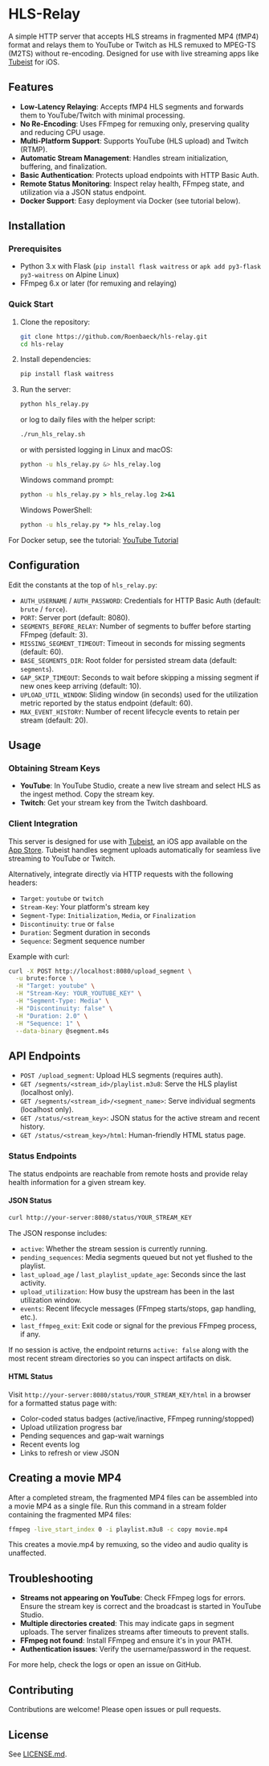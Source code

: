 # HLS-Relay

A simple HTTP server that accepts HLS streams in fragmented MP4 (fMP4) format and relays them to YouTube or Twitch as HLS remuxed to MPEG-TS (M2TS) without re-encoding. Designed for use with live streaming apps like [Tubeist](https://github.com/Roenbaeck/tubeist) for iOS.

## Features

- **Low-Latency Relaying**: Accepts fMP4 HLS segments and forwards them to YouTube/Twitch with minimal processing.
- **No Re-Encoding**: Uses FFmpeg for remuxing only, preserving quality and reducing CPU usage.
- **Multi-Platform Support**: Supports YouTube (HLS upload) and Twitch (RTMP).
- **Automatic Stream Management**: Handles stream initialization, buffering, and finalization.
- **Basic Authentication**: Protects upload endpoints with HTTP Basic Auth.
- **Remote Status Monitoring**: Inspect relay health, FFmpeg state, and utilization via a JSON status endpoint.
- **Docker Support**: Easy deployment via Docker (see tutorial below).

## Installation

### Prerequisites
- Python 3.x with Flask (`pip install flask waitress` or `apk add py3-flask py3-waitress` on Alpine Linux)
- FFmpeg 6.x or later (for remuxing and relaying)

### Quick Start
1. Clone the repository:
   ```bash
   git clone https://github.com/Roenbaeck/hls-relay.git
   cd hls-relay
   ```

2. Install dependencies:
   ```bash
   pip install flask waitress
   ```

3. Run the server:
   ```bash
   python hls_relay.py
   ```
   or log to daily files with the helper script:
   ```bash
   ./run_hls_relay.sh
   ```
   or with persisted logging in Linux and macOS:
   ```bash
   python -u hls_relay.py &> hls_relay.log
   ```
   Windows command prompt:
   ```bat
   python -u hls_relay.py > hls_relay.log 2>&1
   ```
   Windows PowerShell:
   ```bat
   python -u hls_relay.py *> hls_relay.log
   ```

For Docker setup, see the tutorial: [YouTube Tutorial](https://www.youtube.com/watch?v=Qzq6nCsHt5c)

## Configuration

Edit the constants at the top of `hls_relay.py`:

- `AUTH_USERNAME` / `AUTH_PASSWORD`: Credentials for HTTP Basic Auth (default: `brute` / `force`).
- `PORT`: Server port (default: 8080).
- `SEGMENTS_BEFORE_RELAY`: Number of segments to buffer before starting FFmpeg (default: 3).
- `MISSING_SEGMENT_TIMEOUT`: Timeout in seconds for missing segments (default: 60).
- `BASE_SEGMENTS_DIR`: Root folder for persisted stream data (default: `segments`).
- `GAP_SKIP_TIMEOUT`: Seconds to wait before skipping a missing segment if new ones keep arriving (default: 10).
- `UPLOAD_UTIL_WINDOW`: Sliding window (in seconds) used for the utilization metric reported by the status endpoint (default: 60).
- `MAX_EVENT_HISTORY`: Number of recent lifecycle events to retain per stream (default: 20).

## Usage

### Obtaining Stream Keys
- **YouTube**: In YouTube Studio, create a new live stream and select HLS as the ingest method. Copy the stream key.
- **Twitch**: Get your stream key from the Twitch dashboard.

### Client Integration
This server is designed for use with [Tubeist](https://github.com/Roenbaeck/tubeist), an iOS app available on the [App Store](https://apps.apple.com/us/app/tubeist/id6740208994). Tubeist handles segment uploads automatically for seamless live streaming to YouTube or Twitch.

Alternatively, integrate directly via HTTP requests with the following headers:
- `Target`: `youtube` or `twitch`
- `Stream-Key`: Your platform's stream key
- `Segment-Type`: `Initialization`, `Media`, or `Finalization`
- `Discontinuity`: `true` or `false`
- `Duration`: Segment duration in seconds
- `Sequence`: Segment sequence number

Example with curl:
```bash
curl -X POST http://localhost:8080/upload_segment \
  -u brute:force \
  -H "Target: youtube" \
  -H "Stream-Key: YOUR_YOUTUBE_KEY" \
  -H "Segment-Type: Media" \
  -H "Discontinuity: false" \
  -H "Duration: 2.0" \
  -H "Sequence: 1" \
  --data-binary @segment.m4s
```

## API Endpoints

- `POST /upload_segment`: Upload HLS segments (requires auth).
- `GET /segments/<stream_id>/playlist.m3u8`: Serve the HLS playlist (localhost only).
- `GET /segments/<stream_id>/<segment_name>`: Serve individual segments (localhost only).
- `GET /status/<stream_key>`: JSON status for the active stream and recent history.
- `GET /status/<stream_key>/html`: Human-friendly HTML status page.

### Status Endpoints

The status endpoints are reachable from remote hosts and provide relay health information for a given stream key.

#### JSON Status
```bash
curl http://your-server:8080/status/YOUR_STREAM_KEY
```

The JSON response includes:
- `active`: Whether the stream session is currently running.
- `pending_sequences`: Media segments queued but not yet flushed to the playlist.
- `last_upload_age` / `last_playlist_update_age`: Seconds since the last activity.
- `upload_utilization`: How busy the upstream has been in the last utilization window.
- `events`: Recent lifecycle messages (FFmpeg starts/stops, gap handling, etc.).
- `last_ffmpeg_exit`: Exit code or signal for the previous FFmpeg process, if any.

If no session is active, the endpoint returns `active: false` along with the most recent stream directories so you can inspect artifacts on disk.

#### HTML Status
Visit `http://your-server:8080/status/YOUR_STREAM_KEY/html` in a browser for a formatted status page with:
- Color-coded status badges (active/inactive, FFmpeg running/stopped)
- Upload utilization progress bar
- Pending sequences and gap-wait warnings
- Recent events log
- Links to refresh or view JSON

## Creating a movie MP4

After a completed stream, the fragmented MP4 files can be assembled into a movie MP4 as a single file. Run this command in a stream folder containing the fragmented MP4 files: 
```bash
ffmpeg -live_start_index 0 -i playlist.m3u8 -c copy movie.mp4
```

This creates a movie.mp4 by remuxing, so the video and audio quality is unaffected.

## Troubleshooting

- **Streams not appearing on YouTube**: Check FFmpeg logs for errors. Ensure the stream key is correct and the broadcast is started in YouTube Studio.
- **Multiple directories created**: This may indicate gaps in segment uploads. The server finalizes streams after timeouts to prevent stalls.
- **FFmpeg not found**: Install FFmpeg and ensure it's in your PATH.
- **Authentication issues**: Verify the username/password in the request.

For more help, check the logs or open an issue on GitHub.

## Contributing

Contributions are welcome! Please open issues or pull requests.

## License

See [LICENSE.md](LICENSE.md).
